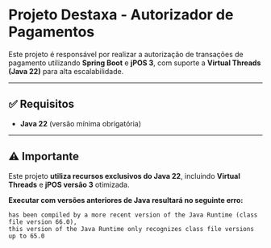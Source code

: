 # Projeto Destaxa - Autorizador de Pagamentos

Este projeto é responsável por realizar a autorização de transações de pagamento utilizando **Spring Boot** e **jPOS 3**, com suporte a **Virtual Threads (Java 22)** para alta escalabilidade.

---

## ✅ Requisitos

- **Java 22** (versão mínima obrigatória) 

---

## ⚠️ Importante

Este projeto **utiliza recursos exclusivos do Java 22**, incluindo **Virtual Threads** e **jPOS versão 3** otimizada.

**Executar com versões anteriores de Java resultará no seguinte erro:**

```text
has been compiled by a more recent version of the Java Runtime (class file version 66.0),
this version of the Java Runtime only recognizes class file versions up to 65.0
